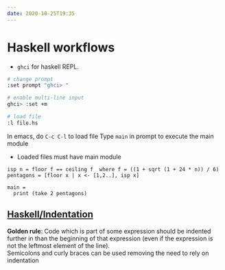 ```yaml
---
date: 2020-10-25T19:35
---
```


# Haskell workflows

- `ghci` for haskell REPL.

```bash
# change prompt
:set prompt "ghci> "

# enable multi-line input
ghci> :set +m

# load file
:l file.hs
```
In emacs, do `C-c C-l` to load file
Type `main` in prompt to execute the main module

- Loaded files must have main module
```
isp n = floor f == ceiling f  where f = ((1 + sqrt (1 + 24 * n)) / 6)
pentagons = [floor x | x <- [1,2..], isp x]

main = 
  print (take 2 pentagons)
```

## [Haskell/Indentation](https://en.wikibooks.org/wiki/Haskell/Indentation)
**Golden rule**: Code which is part of some expression should be indented further in than the beginning of that expression (even if the expression is not the leftmost element of the line).  
Semicolons and curly braces can be used removing the need to rely on indentation
